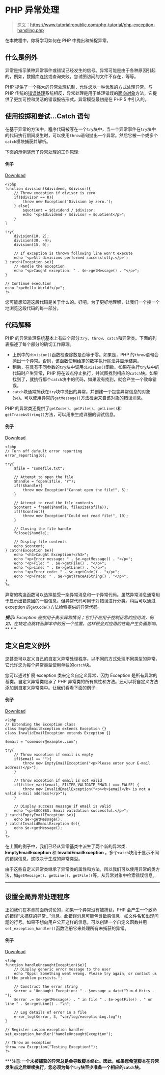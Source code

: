 # PHP 异常处理

> 原文：<https://www.tutorialrepublic.com/php-tutorial/php-exception-handling.php>

在本教程中，你将学习如何在 PHP 中抛出和捕捉异常。

## 什么是例外

异常是指示某种异常事件或错误已经发生的信号。异常可能是由于各种原因引起的，例如，数据库连接或查询失败，您试图访问的文件不存在，等等。

PHP 提供了一个强大的异常处理机制，允许您以一种优雅的方式处理异常。与 PHP 传统的[错误处理](php-error-handling.php)系统相反，异常处理是用于处理错误的[面向对象](php-classes-and-objects.php)方法，它提供了更加可控和灵活的错误报告形式。异常模型最初是在 PHP 5 中引入的。

## 使用投掷和尝试...Catch 语句

在基于异常的方法中，程序代码被写在一个`try`块中，当一个异常事件在`try`块中的代码执行期间发生时，可以使用`throw`语句抛出一个异常。然后它被一个或多个`catch`模块捕获并解析。

下面的示例演示了异常处理的工作原理:

#### 例子

[Download](../examples/bin/download-source.php?topic=php&file=throw-catch-exceptions "Download Source Code")

```
<?php
function division($dividend, $divisor){
    // Throw exception if divisor is zero
    if($divisor == 0){
        throw new Exception('Division by zero.');
    } else{
        $quotient = $dividend / $divisor;
        echo "<p>$dividend / $divisor = $quotient</p>";
    }
}

try{
    division(10, 2);
    division(30, -4);
    division(15, 0);

    // If exception is thrown following line won't execute
    echo '<p>All divisions performed successfully.</p>';
} catch(Exception $e){
    // Handle the exception
    echo "<p>Caught exception: " . $e->getMessage() . "</p>";
}

// Continue execution
echo "<p>Hello World!</p>";
?>
```

您可能想知道这段代码是关于什么的。好吧，为了更好地理解，让我们一个接一个地浏览这段代码的每一部分。

## 代码解释

PHP 的异常处理系统基本上有四个部分:`try`、`throw`、`catch`和异常类。下面的列表描述了每个部分的确切工作原理。

*   上例中的`division()`函数检查除数是否等于零。如果是，PHP 的`throw`语句会抛出一个异常。否则，该函数使用给定的数字执行除法并显示结果。
*   稍后，在具有不同参数的`try`块中调用`division()`函数。如果在执行`try`块中的代码时产生异常，PHP 将在该点停止执行，并试图找到相应的`catch`块。如果找到了，就执行那个`catch`块中的代码，如果没有找到，就会产生一个致命错误。
*   `catch`块通常捕获在`try`块中抛出的异常，并创建一个包含异常信息的对象(`$e`)。可以使用异常的`getMessage()`方法检索来自该对象的错误消息。

PHP 的异常类还提供了`getCode()`、`getFile()`、`getLine()`和`getTraceAsString()`方法，可以用来生成详细的调试信息。

#### 例子

[Download](../examples/bin/download-source.php?topic=php&file=exception-class-methods "Download Source Code")

```
<?php
// Turn off default error reporting
error_reporting(0);

try{
    $file = "somefile.txt";

    // Attempt to open the file
    $handle = fopen($file, "r");
    if(!$handle){
        throw new Exception("Cannot open the file!", 5);
    }

    // Attempt to read the file contents
    $content = fread($handle, filesize($file));
    if(!$content){
        throw new Exception("Could not read file!", 10);
    }

    // Closing the file handle
    fclose($handle);

    // Display file contents
    echo $content;
} catch(Exception $e){
    echo "<h3>Caught Exception!</h3>";
    echo "<p>Error message: " . $e->getMessage() . "</p>";    
    echo "<p>File: " . $e->getFile() . "</p>";
    echo "<p>Line: " . $e->getLine() . "</p>";
    echo "<p>Error code: " . $e->getCode() . "</p>";
    echo "<p>Trace: " . $e->getTraceAsString() . "</p>";
}
?>
```

异常的构造函数可以选择接受一条异常消息和一个异常代码。虽然异常消息通常用于显示出错原因的一般信息，但异常代码可用于对错误进行分类。稍后可以通过 exception 的`getCode()`方法检索提供的异常代码。

 ***提示:** Exception 应仅用于表示异常情况；它们不应用于控制正常的应用流，例如，在特定点跳转到脚本中的另一个位置。这样做会对应用的性能产生负面影响。*  ** * *

## 定义自定义例外

您甚至可以定义自己的自定义异常处理程序，以不同的方式处理不同类型的异常。它允许您为每个异常类型使用单独的`catch`块。

您可以通过扩展 exception 类来定义自定义异常，因为 Exception 是所有异常的基类。自定义异常类继承了 PHP 异常类的所有属性和方法。还可以将自定义方法添加到自定义异常类中。让我们看看下面的例子:

#### 例子

[Download](../examples/bin/download-source.php?topic=php&file=using-custom-exceptions "Download Source Code")

```
<?php
// Extending the Exception class
class EmptyEmailException extends Exception {}
class InvalidEmailException extends Exception {}

$email = "someuser@example..com";

try{
    // Throw exception if email is empty
    if($email == ""){
        throw new EmptyEmailException("<p>Please enter your E-mail address!</p>");
    }

    // Throw exception if email is not valid
    if(filter_var($email, FILTER_VALIDATE_EMAIL) === FALSE) {           
        throw new InvalidEmailException("<p><b>$email</b> is not a valid E-mail address!</p>");
    }

    // Display success message if email is valid
    echo "<p>SUCCESS: Email validation successful.</p>";
} catch(EmptyEmailException $e){
    echo $e->getMessage();
} catch(InvalidEmailException $e){
    echo $e->getMessage();
}
?>
```

在上面的例子中，我们已经从异常基类中派生了两个新的异常类: **EmptyEmailException** 和 **InvalidEmailException** 。多个`catch`块用于显示不同的错误信息，这取决于生成的异常类型。

由于这些自定义异常类继承了异常类的属性和方法，所以我们可以使用异常的类方法，如`getMessage()`、`getLine()`、`getFile()`等。从异常对象中检索错误信息。

* * *

## 设置全局异常处理程序

正如我们在本章前面所讨论的，如果一个异常没有被捕获，PHP 会产生一个致命的错误“未捕获的异常…”消息。此错误消息可能包含敏感信息，如文件名和出现问题的行号。如果不想向用户公开这样的信息，可以创建一个自定义函数并用`set_exception_handler()`函数注册它来处理所有未捕获的异常。

#### 例子

[Download](../examples/bin/download-source.php?topic=php&file=set-a-default-exception-handler "Download Source Code")

```
<?php
function handleUncaughtException($e){
    // Display generic error message to the user
    echo "Opps! Something went wrong. Please try again, or contact us if the problem persists.";

    // Construct the error string
    $error = "Uncaught Exception: " . $message = date("Y-m-d H:i:s - ");
    $error .= $e->getMessage() . " in file " . $e->getFile() . " on line " . $e->getLine() . "\n";

    // Log details of error in a file
    error_log($error, 3, "var/log/exceptionLog.log");
}

// Register custom exception handler
set_exception_handler("handleUncaughtException");

// Throw an exception
throw new Exception("Testing Exception!");
?>
```

 ***注意:**一个未被捕获的异常总是会导致脚本终止。因此，如果您希望脚本在异常发生点之后继续执行，您必须为每个`try`块至少准备一个相应的`catch`块。**